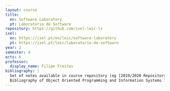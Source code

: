 ```yaml
---
layout: course
title:
  en: Software Laboratory
  pt: Laboratório de Software
repository: https://github.com/isel-leic-ls
isel:
  en: https://isel.pt/en/leic/software-laboratory
  pt: https://isel.pt/leic/laboratorio-de-software
year: 2
semester: 4
ects: 6
professor: 
  display_name: Filipe Freitas
bibliography: |
  Set of notes available in course repository (eg [2019/2020 Repository](https://github.com/isel-leic-ls/1920-2-common/wiki), including references to external content, also publicly accessible (eg S. Chacon, B. Straub, “Pro Git”, Apress, 2018).
  Bibliography of Object Oriented Programming and Information Systems 1 courses.
---
```

